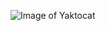 ![Image of Yaktocat](/https://github.com/MasqueCrow/myartspace/blob/master/doc_image/my_art_space.PNG)
